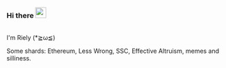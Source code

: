 ### Hi there <a href="https://www.gautamkrishnar.com/"><img src="https://media.giphy.com/media/hvRJCLFzcasrR4ia7z/giphy.gif" width="25px"></a>
<br>
I'm Riely (*≧ω≦)

Some shards: Ethereum, Less Wrong, SSC, Effective Altruism, memes and silliness.

